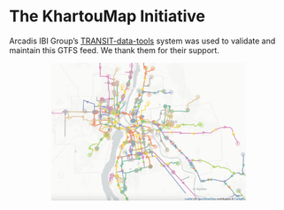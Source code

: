 The KhartouMap Initiative
=========================

Arcadis IBI Group’s <a href="https://www.ibigroup.com/ibi-products/transit-data-tools/" target="_blank">TRANSIT-data-tools</a> system was used to validate and maintain this GTFS feed. We thank them for their support.

<p align="center">
    <img src="beta_gtfs.png" alt="Beta GTFS" width="70%">
</p>